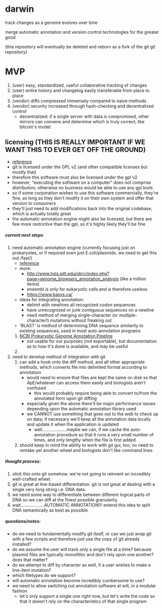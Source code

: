 darwin
======

track changes as a genome evolves over time

merge automatic annotation and version control technologies for the greater good

(this repository will eventually be deleted and reborn as a fork of the git git repository)

# MVP
1. (user) easy, standardized, useful collaborative tracking of changes
2. (user) entire history and changelog easily transferable from place to place
3. (vendor) diffs compressed immensely compared to naive methods
4. (vendor) security increased through hash-checking and decentralized control
    * decentralized: if a single server with data is compromised, other mirrors can convene and determine which is truly correct; like bitcoin's model.

## licensing (THIS IS REALLY IMPORTANT IF WE WANT THIS TO EVER GET OFF THE GROUND)
* [reference](http://www.gnu.org/licenses/gpl.html)
* git is licensed under the GPL v2 (and other compatible licenses but mostly that)
* therefore this software must also be licensed under the gpl v2
* however, "executing the software on a computer" does not comprise distribution; otherwise no business would be able to use any gpl tools
* so if some corporation wishes to use this software commercially, they're fine, as long as they don't modify it on their own system and offer that version to consumers
* they'll just need to add modifications back into the original codebase, which is actually totally great
* the automatic annotation engine might also be licensed, but there are few more restrictive than the gpl, so it's highly likely they'll be fine

##### current next steps
1. need automatic annotation engine (currently focusing just on prokaryotes, or if required even just E.coli/plasmids. we need to get this out /fast/)
    * [reference](http://en.wikipedia.org/wiki/Genome_project#Genome_annotation)
    * more:
        * http://www.hsls.pitt.edu/obrc/index.php?page=genome_browsers_annotation_analysis (like a million items)
        * ensembl is only for eukaryotic cells and is therefore useless
        * https://www.basys.ca/
    * ideas for integrating annotation:
        * delimit with newlines all recognized codon sequences
        * have unrecognized or junk contiguous sequences on a newline
        * need method of merging single-character (or multiple-character!) mutations without freaking out
    * 'BLAST' is method of determining DNA sequence similarity to existing sequences, used in most auto-annotation programs
    1. [NCBI Prokaryotic Genome Annotation Pipeline](http://www.ncbi.nlm.nih.gov/genome/annotation_prok/)
        * not usable for our purposes (not exportable), but documentation as to how it's done is available, and may be useful
    2. 
2. need to develop method of integration with git
    1. can add a hook onto the diff method, and all other appropriate methods, which converts file into delimited format according to annotation
        * would need to ensure that files are kept the same on disk so that ApE/whatever can access them easily and biologists aren't confused
            * this would probably require being able to convert to/from the annotated form upon git diffing
        * especially given the above there'll be major performance issues depending upon the automatic annotation library used
        * we CANNOT use something that goes out to the web to check up on data; if necessary we'll keep all the annotation data locally and update it when the application is updated
            * well....................maybe we can, if we cache the auto-annotation procedure so that it runs a very small number of times, and only lengthy when the file is first added
    2. should keep in mind the ability to work with git gui, too; no need to remake yet another wheel and biologists don't like command lines

##### thought process:
1. stick this onto git somehow. we're not going to reinvent an incredibly well-crafted wheel.
2. git is great at line-based differentation. git is not great at dealing with a single very long string i.e. DNA data.
3. we need some way to differentiate between different logical parts of DNA so we can diff at the finest possible granularity.
4. wait...................AUTOMATIC ANNOTATION!!! extend this idea to split DNA semantically as best as possible

##### questions/notes:
* do we need to fundamentally modify git itself, or can we just wrap git with a few scripts and therefore just use the copy of git already installed?
* do we assume the user will track only a single file at a time? because plasmid files are typically monolithic and don't rely upon one another? does that matter?
* do we attempt to diff by character as well, if a user wishes to make a line-item mutation?
* which filetypes do we support?
* will automatic annotation become incredibly cumbersome to use?
* we need to allow switching out annotation software at will, in a modular fashion
    * let's only support a single one right now, but let's write the code so that it doesn't rely on the characteristics of that single program

